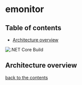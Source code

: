 # emonitor

## Table of contents
 - [Architecture overview](#architecture-overview)

![.NET Core Build](https://github.com/Eugenio161288/emonitor/workflows/.NET%20Core/badge.svg?branch=master)

## Architecture overview
[back to the contents](#table-of-contents)